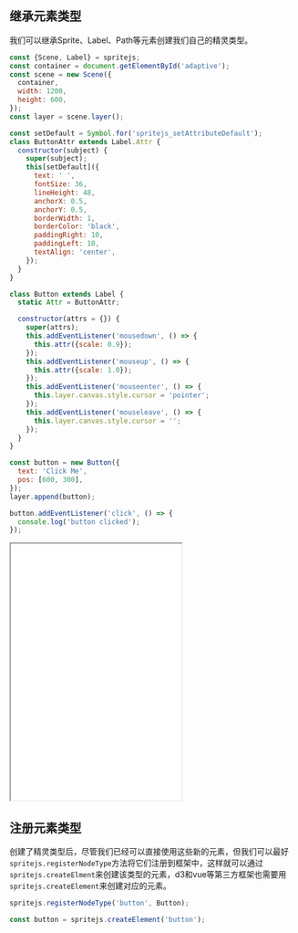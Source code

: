 ## 继承元素类型

我们可以继承Sprite、Label、Path等元素创建我们自己的精灵类型。

```js
const {Scene, Label} = spritejs;
const container = document.getElementById('adaptive');
const scene = new Scene({
  container,
  width: 1200,
  height: 600,
});
const layer = scene.layer();

const setDefault = Symbol.for('spritejs_setAttributeDefault');
class ButtonAttr extends Label.Attr {
  constructor(subject) {
    super(subject);
    this[setDefault]({
      text: ' ',
      fontSize: 36,
      lineHeight: 48,
      anchorX: 0.5,
      anchorY: 0.5,
      borderWidth: 1,
      borderColor: 'black',
      paddingRight: 10,
      paddingLeft: 10,
      textAlign: 'center',
    });
  }
}

class Button extends Label {
  static Attr = ButtonAttr;

  constructor(attrs = {}) {
    super(attrs);
    this.addEventListener('mousedown', () => {
      this.attr({scale: 0.9});
    });
    this.addEventListener('mouseup', () => {
      this.attr({scale: 1.0});
    });
    this.addEventListener('mouseenter', () => {
      this.layer.canvas.style.cursor = 'pointer';
    });
    this.addEventListener('mouseleave', () => {
      this.layer.canvas.style.cursor = '';
    });
  }
}

const button = new Button({
  text: 'Click Me',
  pos: [600, 300],
});
layer.append(button);

button.addEventListener('click', () => {
  console.log('button clicked');
});
```

<iframe src="/demo/#/doc/button" height="450"></iframe>

## 注册元素类型

创建了精灵类型后，尽管我们已经可以直接使用这些新的元素，但我们可以最好`spritejs.registerNodeType`方法将它们注册到框架中，这样就可以通过`spritejs.createElment`来创建该类型的元素，d3和vue等第三方框架也需要用`spritejs.createElement`来创建对应的元素。

```js
spritejs.registerNodeType('button', Button);

const button = spritejs.createElement('button');
```